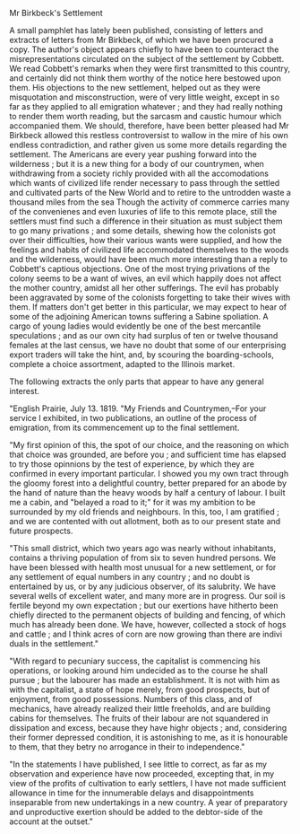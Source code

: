   Mr Birkbeck's Settlement  A small pamphlet has lately been published, consisting of letters and extracts of letters from Mr Birkbeck, of which we have been procured a copy. The author's object appears chiefly to have been to counteract the misrepresentations circulated on the subject of the settlement by Cobbett. We read Cobbett's remarks when they were first transmitted to this country, and certainly did not think them worthy of the notice here bestowed upon them. His objections to the new settlement, helped out as they were misquotation and misconstruction, were of very little weight, except in so far as they applied to all emigration whatever ; and they had really nothing to render them worth reading, but the sarcasm and caustic humour which accompanied them. We should, therefore, have been better pleased had Mr Birkbeck allowed this restless controversist to wallow in the mire of his own endless contradiction, and rather given us some more details regarding the settlement. The Americans are every year pushing forward into the wilderness ; but it is a new thing for a body of our countrymen, when withdrawing from a society richly provided with all the accomodations which wants of civilized life render necessary to pass through the settled and cultivated parts of the New World and to retire to the untrodden waste a thousand miles from the sea Though the activity of commerce carries many of the convenienes and even luxuries of life to this remote place, still the settlers must find such a difference in their situation as must subject them to go many privations ; and some details, shewing how the colonists got over their difficulties, how their various wants were supplied, and how the feelings and habits of civilized life accommodated themselves to the woods and the wilderness, would have been much more interesting than a reply to Cobbett's captious objections. One of the most trying privations of the colony seems to be a want of wives, an evil which happily does not affect the mother country, amidst all her other sufferings. The evil has probably been aggravated by some of the colonists forgetting to take their wives with them. If matters don't get better in this particular, we may expect to hear of some of the adjoining American towns suffering a Sabine spoliation. A cargo of young ladies would evidently be one of the best mercantile speculations ; and as our own city had surplus of ten or twelve thousand females at the last census, we have no doubt that some of our enterprising export traders will take the hint, and, by scouring the boarding-schools, complete a choice assortment, adapted to the Illinois market.  The following extracts the only parts that appear to have any general interest.  "English Prairie, July 13. 1819. "My Friends and Countrymen,–For your service I exhibited, in two publications, an outline of the process of emigration, from its commencement up to the final settlement.  "My first opinion of this, the spot of our choice, and the reasoning on which that choice was grounded, are before you ; and sufficient time has elapsed to try those opinnions by the test of experience, by which they are confirmed in every important particular. I showed you my own tract through the gloomy forest into a delightful country, better prepared for an abode by the hand of nature than the heavy woods by half a century of labour. I built me a cabin, and "belayed a road to it;" for it was my ambition to be surrounded by my old friends and neighbours. In this, too, I am gratified ; and we are contented with out allotment, both as to our present state and future prospects.  "This small district, which two years ago was nearly without inhabitants, contains a thriving population of from six to seven hundred persons. We have been blessed with health most unusual for a new settlement, or for any settlement of equal numbers in any country ; and no doubt is entertained by us, or by any judicious observer, of its salubrity. We have several wells of excellent water, and many more are in progress. Our soil is fertile beyond my own expectation ; but our exertions have hitherto been chiefly directed to the permanent objects of building and fencing, of which much has already been done. We have, however, collected a stock of hogs and cattle ; and I think acres of corn are now growing than there are indivi duals in the settlement."  "With regard to pecuniary success, the capitalist is commencing his operations, or looking around him undecided as to the course he shall pursue ; but the labourer has made an establishment. It is not with him as with the capitalist, a state of hope merely, from good prospects, but of enjoyment, from good possessions. Numbers of this class, and of mechanics, have already realized their little freeholds, and are building cabins for themselves. The fruits of their labour are not squandered in dissipation and excess, because they have highr objects ; and, considering their former depressed condition, it is astonishing to me, as it is honourable to them, that they betry no arrogance in their to independence."  "In the statements I have published, I see little to correct, as far as my observation and experience have now proceeded, excepting that, in my view of the profits of cultivation to early settlers, I have not made sufficient allowance in time for the innumerable delays and disappointments inseparable from new undertakings in a new country. A year of preparatory and unproductive exertion should be added to the debtor-side of the account at the outset."  